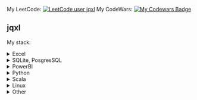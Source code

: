 My LeetCode: [![LeetCode user jqxl](https://img.shields.io/badge/dynamic/json?style=for-the-badge&labelColor=black&color=%23ffa116&label=Solved&query=solved&url=https%3A%2F%2Fleetcode-badge.vercel.app%2Fapi%2Fusers%2Fjqxl&logo=leetcode&logoColor=yellow)](https://leetcode.com/jqxl/)
My CodeWars: [![My Codewars Badge](https://www.codewars.com/users/Jqdk/badges/micro)](https://www.codewars.com/users/Jqdk/badges/small)

## jqxl
My stack:
<details><summary>Excel</summary>
- PowerQuery, PowerPivot, SmartTables, index
</details>

<details><summary>SQLite, PosgresSQL</summary>
- Window func, Agg func
</details>

<details><summary>PowerBI</summary>
- PowerQuery, DAX
</details>

<details><summary>Python</summary>
- Aiogram, aiohttp, aiopg, psycopg2, FastAPI, Pydentic, Pandas, Jupyter Notebook, TypeHinting, DataValidation
</details>

<details><summary>Scala</summary>
- Technical comprehension level
</details>

<details><summary>Linux</summary>
SSH, SFTP, Bash scripts, Docker
</details>

<details><summary>Other</summary>
XML, JSON, Git, Crypto Pro, markirovka crpt
</details>
